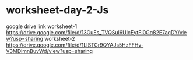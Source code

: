 ﻿# worksheet-day-2-Js
 google drive link
 worksheet-1
 https://drive.google.com/file/d/13GuEs_TVQSul6UIcEytFI0Gq82E7aqDY/view?usp=sharing
 worksheet-2
 https://drive.google.com/file/d/1LISTCr9QYAJs5HzFFHv-V3MDimnBuvWd/view?usp=sharing
 
